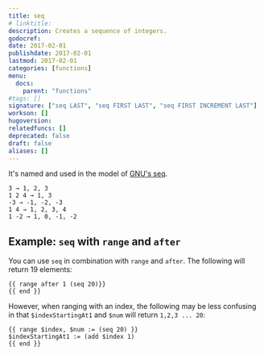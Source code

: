 ```yaml
---
title: seq
# linktitle:
description: Creates a sequence of integers.
godocref:
date: 2017-02-01
publishdate: 2017-02-01
lastmod: 2017-02-01
categories: [functions]
menu:
  docs:
    parent: "functions"
#tags: []
signature: ["seq LAST", "seq FIRST LAST", "seq FIRST INCREMENT LAST"]
workson: []
hugoversion:
relatedfuncs: []
deprecated: false
draft: false
aliases: []
---
```


It's named and used in the model of [GNU's seq][].

```
3 → 1, 2, 3
1 2 4 → 1, 3
-3 → -1, -2, -3
1 4 → 1, 2, 3, 4
1 -2 → 1, 0, -1, -2
```

## Example: `seq` with `range` and `after`

You can use `seq` in combination with `range` and `after`. The following will return 19 elements:

```
{{ range after 1 (seq 20)}}
{{ end }}
```

However, when ranging with an index, the following may be less confusing in that `$indexStartingAt1` and `$num` will return `1,2,3 ... 20`:

```
{{ range $index, $num := (seq 20) }}
$indexStartingAt1 := (add $index 1)
{{ end }}
```


[GNU's seq]: http://www.gnu.org/software/coreutils/manual/html_node/seq-invocation.html#seq-invocation
